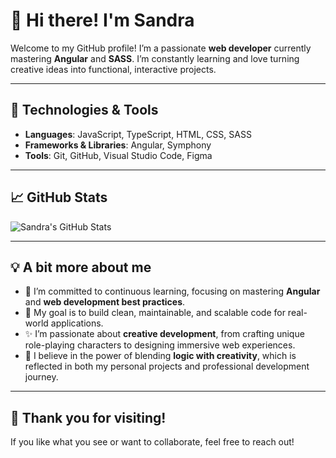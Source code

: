 # 👋 Hi there! I'm Sandra

Welcome to my GitHub profile! I’m a passionate **web developer** currently mastering **Angular** and **SASS**. I’m constantly learning and love turning creative ideas into functional, interactive projects.


---

## 🚀 Technologies & Tools
- **Languages**: JavaScript, TypeScript, HTML, CSS, SASS
- **Frameworks & Libraries**: Angular, Symphony
- **Tools**: Git, GitHub, Visual Studio Code, Figma

---

## 📈 GitHub Stats
![Sandra's GitHub Stats](https://github-readme-stats.vercel.app/api?username=San05M&show_icons=true&theme=radical)

---

## 💡 A bit more about me
- 🌱 I’m committed to continuous learning, focusing on mastering **Angular** and **web development best practices**.  
- 🎯 My goal is to build clean, maintainable, and scalable code for real-world applications.  
- ✨ I’m passionate about **creative development**, from crafting unique role-playing characters to designing immersive web experiences.  
- 📘 I believe in the power of blending **logic with creativity**, which is reflected in both my personal projects and professional development journey.  

------

## 🎉 Thank you for visiting!
If you like what you see or want to collaborate, feel free to reach out! 
